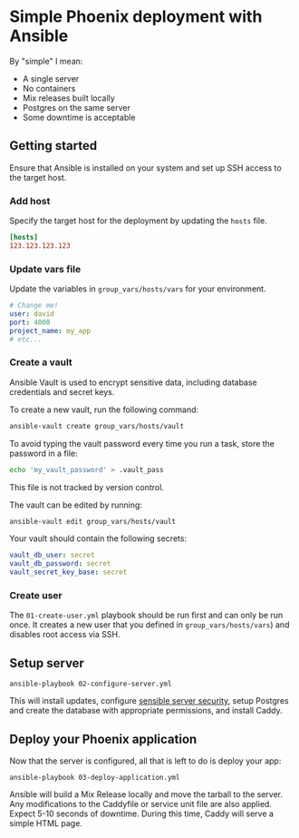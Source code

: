 # Simple Phoenix deployment with Ansible

By "simple" I mean:

- A single server
- No containers
- Mix releases built locally
- Postgres on the same server
- Some downtime is acceptable

## Getting started

Ensure that Ansible is installed on your system and set up SSH access to the target host.

### Add host

Specify the target host for the deployment by updating the `hosts` file.

```ini
[hosts]
123.123.123.123
```

### Update vars file

Update the variables in `group_vars/hosts/vars` for your environment.

```yaml
# Change me!
user: david
port: 4000
project_name: my_app
# etc...
```

### Create a vault

Ansible Vault is used to encrypt sensitive data, including database credentials and secret keys.

To create a new vault, run the following command:

```bash
ansible-vault create group_vars/hosts/vault
```

To avoid typing the vault password every time you run a task, store the password in a file:

```bash
echo 'my_vault_password' > .vault_pass
```

This file is not tracked by version control.

The vault can be edited by running:

```bash
ansible-vault edit group_vars/hosts/vault
```

Your vault should contain the following secrets:

```yaml
vault_db_user: secret
vault_db_password: secret
vault_secret_key_base: secret
```

### Create user

The `01-create-user.yml` playbook should be run first and can only be run once. It creates a new user that you defined in `group_vars/hosts/vars`) and disables root access via SSH.

## Setup server

```
ansible-playbook 02-configure-server.yml
```

This will install updates, configure [sensible server security](https://www.redhat.com/sysadmin/ansible-linux-server-security), setup Postgres and create the database with appropriate permissions, and install Caddy.

## Deploy your Phoenix application

Now that the server is configured, all that is left to do is deploy your app:

```
ansible-playbook 03-deploy-application.yml
```

Ansible will build a Mix Release locally and move the tarball to the server. Any modifications to the Caddyfile or service unit file are also applied. Expect 5-10 seconds of downtime. During this time, Caddy will serve a simple HTML page.
